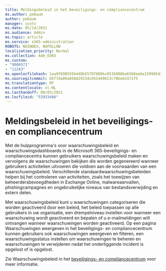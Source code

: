 ```yaml
---
title: Meldingsbeleid in het beveiligings- en compliancecentrum
ms.author: pebaum
author: pebaum
manager: scotv
ms.date: 05/14/2021
ms.audience: Admin
ms.topic: article
ms.service: o365-administration
ROBOTS: NOINDEX, NOFOLLOW
localization_priority: Normal
ms.collection: Adm_O365
ms.custom:
- "9006571"
- "11243"
ms.openlocfilehash: 1aa9f898555b440b55707889bc85358986a6568ee6a159985d2e60041cff7750
ms.sourcegitcommit: b5f7da89a650d2915dc652449623c78be6247175
ms.translationtype: MT
ms.contentlocale: nl-NL
ms.lasthandoff: 08/05/2021
ms.locfileid: "53933496"
---
```

# <a name="alert-policies-in-the-security-and-compliance-center"></a>Meldingsbeleid in het beveiligings- en compliancecentrum

Met de hulpprogramma's voor waarschuwingsbeleid en waarschuwingsdashboards in de Microsoft 365-beveiligings- en compliancecentra kunnen gebruikers waarschuwingsbeleid maken en vervolgens de waarschuwingen bekijken die worden gegenereerd wanneer gebruikers activiteiten uitvoeren die voldoen aan de voorwaarden van een waarschuwingsbeleid. Verschillende standaardwaarschuwingsbeleiden helpen bij het controleren van activiteiten, zoals het toewijzen van beheerdersbevoegdheden in Exchange Online, malwareaanvallen, phishingcampagnes en ongebruikelijke niveaus van bestandsverwijding en extern delen.

Met waarschuwingsbeleid kunt u waarschuwingen categoriseren die worden geactiveerd door een beleid, het beleid toepassen op alle gebruikers in uw organisatie, een drempelniveau instellen voor wanneer een waarschuwing wordt geactiveerd en bepalen of u e-mailmeldingen wilt ontvangen wanneer waarschuwingen worden geactiveerd. Op een pagina Waarschuwingen weergeven in het beveiligings- en compliancecentrum kunnen gebruikers ook waarschuwingen weergeven en filteren, een waarschuwingsstatus instellen om waarschuwingen te beheren en waarschuwingen te verwijderen nadat het onderliggende incident is opgelost of is opgelost.

Zie Waarschuwingsbeleid in het [beveiligings- en compliancecentrum](/microsoft-365/compliance/alert-policies) voor meer informatie.